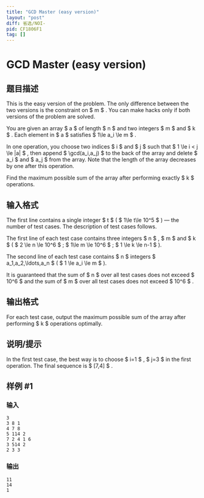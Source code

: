 ```yaml
---
title: "GCD Master (easy version)"
layout: "post"
diff: 省选/NOI-
pid: CF1806F1
tag: []
---
```


# GCD Master (easy version)

## 题目描述

This is the easy version of the problem. The only difference between the two versions is the constraint on $ m $ . You can make hacks only if both versions of the problem are solved.

You are given an array $ a $ of length $ n $ and two integers $ m $ and $ k $ . Each element in $ a $ satisfies $ 1\le a_i \le m $ .

In one operation, you choose two indices $ i $ and $ j $ such that $ 1 \le i < j \le |a| $ , then append $ \gcd(a_i,a_j) $ to the back of the array and delete $ a_i $ and $ a_j $ from the array. Note that the length of the array decreases by one after this operation.

Find the maximum possible sum of the array after performing exactly $ k $ operations.

## 输入格式

The first line contains a single integer $ t $ ( $ 1\le t\le 10^5 $ ) — the number of test cases. The description of test cases follows.

The first line of each test case contains three integers $ n $ , $ m $ and $ k $ ( $ 2 \le n \le 10^6 $ ; $ 1\le m \le 10^6 $ ; $ 1 \le k \le n-1 $ ).

The second line of each test case contains $ n $ integers $ a_1,a_2,\ldots,a_n $ ( $ 1 \le a_i \le m $ ).

It is guaranteed that the sum of $ n $ over all test cases does not exceed $ 10^6 $ and the sum of $ m $ over all test cases does not exceed $ 10^6 $ .

## 输出格式

For each test case, output the maximum possible sum of the array after performing $ k $ operations optimally.

## 说明/提示

In the first test case, the best way is to choose $ i=1 $ , $ j=3 $ in the first operation. The final sequence is $ [7,4] $ .

## 样例 #1

### 输入

```
3
3 8 1
4 7 8
5 114 2
7 2 4 1 6
3 514 2
2 3 3
```

### 输出

```
11
14
1
```


